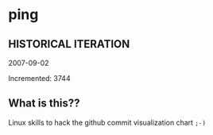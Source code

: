 # ping

## HISTORICAL ITERATION
2007-09-02

Incremented: 3744

## What is this?? 
Linux skills to hack the github commit visualization chart `;-)`
